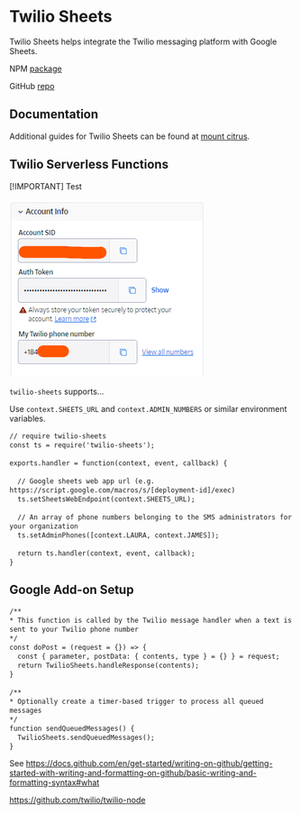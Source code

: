 # Twilio Sheets

Twilio Sheets helps integrate the Twilio messaging platform with Google Sheets.

NPM [package](https://www.npmjs.com/package/twilio-sheets)

GitHub [repo](https://github.com/mountcitrus/twilio-sheets)

## Documentation

Additional guides for Twilio Sheets can be found at [mount citrus](https://mountcitrus.com/docs).

## Twilio Serverless Functions

[!IMPORTANT]
Test

![Screenshot of a comment on a GitHub issue showing an image, added in the Markdown, of an Octocat smiling and raising a tentacle.](/assets/images/twilio_account.png)


`twilio-sheets` supports...

Use `context.SHEETS_URL` and `context.ADMIN_NUMBERS` or similar environment variables.

```
// require twilio-sheets
const ts = require('twilio-sheets');

exports.handler = function(context, event, callback) {

  // Google sheets web app url (e.g. https://script.google.com/macros/s/[deployment-id]/exec)
  ts.setSheetsWebEndpoint(context.SHEETS_URL);

  // An array of phone numbers belonging to the SMS administrators for your organization
  ts.setAdminPhones([context.LAURA, context.JAMES]);

  return ts.handler(context, event, callback);
}
```
## Google Add-on Setup



```
/**
* This function is called by the Twilio message handler when a text is sent to your Twilio phone number
*/
const doPost = (request = {}) => {
  const { parameter, postData: { contents, type } = {} } = request;
  return TwilioSheets.handleResponse(contents);
}

/**
* Optionally create a timer-based trigger to process all queued messages
*/
function sendQueuedMessages() {
  TwilioSheets.sendQueuedMessages();
}
```


See https://docs.github.com/en/get-started/writing-on-github/getting-started-with-writing-and-formatting-on-github/basic-writing-and-formatting-syntax#what

https://github.com/twilio/twilio-node